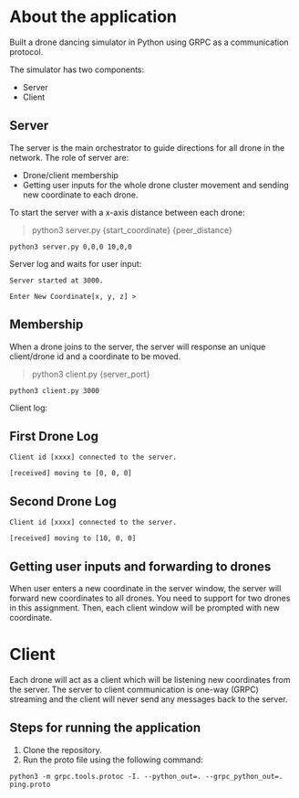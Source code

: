 # About the application
Built a drone dancing simulator in Python using GRPC as a communication protocol.

The simulator has two components:
 - Server
 - Client
 
 ## Server
 
 The server is the main orchestrator to guide directions for all drone in the network. The role of server are:
 - Drone/client membership
 - Getting user inputs for the whole drone cluster movement and sending new coordinate to each drone.
 
 To start the server with a x-axis distance between each drone:
 > python3 server.py {start_coordinate} {peer_distance}
 
 ``
 python3 server.py 0,0,0 10,0,0
 ``
 
 Server log and waits for user input:
 
 ``
 Server started at 3000.
 ``
 
 ``
 Enter New Coordinate[x, y, z] > 
 ``
 
 ## Membership
 When a drone joins to the server, the server will response an unique client/drone id and a coordinate to be moved.
 
 > python3 client.py {server_port}
 
 ``
 python3 client.py 3000
 ``
 
 Client log:
 
 ## First Drone Log
 ``
 Client id [xxxx] connected to the server.
 ``
 
 ``
 [received] moving to [0, 0, 0]
 ``
 ## Second Drone Log
 
 ``
 Client id [xxxx] connected to the server.
 ``
 
 ``
 [received] moving to [10, 0, 0]
 ``

## Getting user inputs and forwarding to drones
When user enters a new coordinate in the server window, the server will forward new coordinates to all drones. You need to support for two drones in this assignment. Then, each client window will be prompted with new coordinate.

# Client
Each drone will act as a client which will be listening new coordinates from the server. The server to client communication is one-way (GRPC) streaming and the client will never send any messages back to the server.

## Steps for running the application
1. Clone the repository.
2. Run the proto file using the following command:

  ``
  python3 -m grpc.tools.protoc -I. --python_out=. --grpc_python_out=. ping.proto 
  ``
